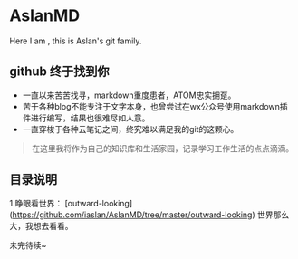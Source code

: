 # AslanMD
Here I am , this is Aslan's git family. 

## github 终于找到你
- 一直以来苦苦找寻，markdown重度患者，ATOM忠实拥趸。
- 苦于各种blog不能专注于文字本身，也曾尝试在wx公众号使用markdown插件进行编写，结果也很难尽如人意。
- 一直穿梭于各种云笔记之间，终究难以满足我的git的这颗心。

> 在这里我将作为自己的知识库和生活家园，记录学习工作生活的点点滴滴。

## 目录说明
1.睁眼看世界：  [outward-looking] (https://github.com/iaslan/AslanMD/tree/master/outward-looking) 世界那么大，我想去看看。


未完待续~
